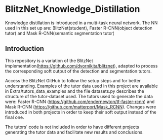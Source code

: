 # BlitzNet_Knowledge_Distillation

Knowledge distillation is introduced in a multi-task neural network. The NN used in this set up are: BlitzNet(student), Faster R-CNN(object detection tutor) and Mask R-CNN(semantic segmentation tutor)

## Introduction

This repository is a variation of the BlitzNet implementation(https://github.com/dvornikita/blitznet), adapted to process the corresponding soft output of the detection and segmentation tutors.

Access the BlitzNet GitHub to follow the setup steps and for better understanding. Examples of the tutor data used in this project are available in Extra/tutors_data_examples and the file datasets.py describes the structure of the tutor-dataset used. The tutors used to generate the data were: Faster R-CNN (https://github.com/endernewton/tf-faster-rcnn) and Mask R-CNN (https://github.com/matterport/Mask_RCNN). Changes were introduced in both projects in order to keep their soft output instead of the final one.

The tutors' code is not included in order to have different projects generating the tutor data and facilitate new results and conclusions.


